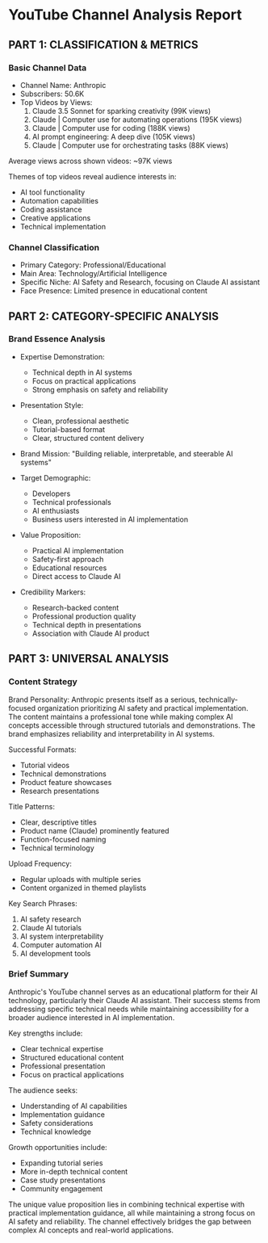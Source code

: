# YouTube Channel Analysis Report

## PART 1: CLASSIFICATION & METRICS

### Basic Channel Data
- Channel Name: Anthropic
- Subscribers: 50.6K
- Top Videos by Views:
  1. Claude 3.5 Sonnet for sparking creativity (99K views)
  2. Claude | Computer use for automating operations (195K views)
  3. Claude | Computer use for coding (188K views)
  4. AI prompt engineering: A deep dive (105K views)
  5. Claude | Computer use for orchestrating tasks (88K views)

Average views across shown videos: ~97K views

Themes of top videos reveal audience interests in:
- AI tool functionality
- Automation capabilities
- Coding assistance
- Creative applications
- Technical implementation

### Channel Classification
- Primary Category: Professional/Educational
- Main Area: Technology/Artificial Intelligence
- Specific Niche: AI Safety and Research, focusing on Claude AI assistant
- Face Presence: Limited presence in educational content

## PART 2: CATEGORY-SPECIFIC ANALYSIS

### Brand Essence Analysis
- Expertise Demonstration:
  - Technical depth in AI systems
  - Focus on practical applications
  - Strong emphasis on safety and reliability

- Presentation Style:
  - Clean, professional aesthetic
  - Tutorial-based format
  - Clear, structured content delivery

- Brand Mission:
  "Building reliable, interpretable, and steerable AI systems"

- Target Demographic:
  - Developers
  - Technical professionals
  - AI enthusiasts
  - Business users interested in AI implementation

- Value Proposition:
  - Practical AI implementation
  - Safety-first approach
  - Educational resources
  - Direct access to Claude AI

- Credibility Markers:
  - Research-backed content
  - Professional production quality
  - Technical depth in presentations
  - Association with Claude AI product

## PART 3: UNIVERSAL ANALYSIS

### Content Strategy
Brand Personality:
Anthropic presents itself as a serious, technically-focused organization prioritizing AI safety and practical implementation. The content maintains a professional tone while making complex AI concepts accessible through structured tutorials and demonstrations. The brand emphasizes reliability and interpretability in AI systems.

Successful Formats:
- Tutorial videos
- Technical demonstrations
- Product feature showcases
- Research presentations

Title Patterns:
- Clear, descriptive titles
- Product name (Claude) prominently featured
- Function-focused naming
- Technical terminology

Upload Frequency:
- Regular uploads with multiple series
- Content organized in themed playlists

Key Search Phrases:
1. AI safety research
2. Claude AI tutorials
3. AI system interpretability
4. Computer automation AI
5. AI development tools

### Brief Summary

Anthropic's YouTube channel serves as an educational platform for their AI technology, particularly their Claude AI assistant. Their success stems from addressing specific technical needs while maintaining accessibility for a broader audience interested in AI implementation.

Key strengths include:
- Clear technical expertise
- Structured educational content
- Professional presentation
- Focus on practical applications

The audience seeks:
- Understanding of AI capabilities
- Implementation guidance
- Safety considerations
- Technical knowledge

Growth opportunities include:
- Expanding tutorial series
- More in-depth technical content
- Case study presentations
- Community engagement

The unique value proposition lies in combining technical expertise with practical implementation guidance, all while maintaining a strong focus on AI safety and reliability. The channel effectively bridges the gap between complex AI concepts and real-world applications.